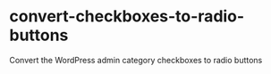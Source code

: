 # convert-checkboxes-to-radio-buttons
Convert the WordPress admin category checkboxes to radio buttons
